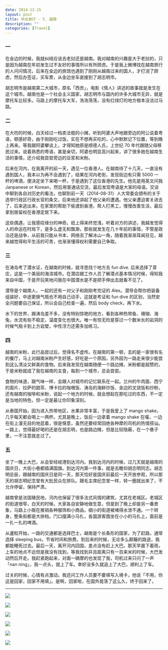 ```yaml
---
date: 2014-12-15
layout: post
title: 毕业旅行 - 5. 越南
description: ""
categories: [Travel]
---
```


### 一

在金边的时候，我就纠结应该去老挝还是越南。我对越南的兴趣是大于老挝的，只是因为越南在年初发生过不友好的事情所以有所顾虑。于是我上微博找在越南旅行的人问问情况，后来在金边的旅馆也遇到了刚刚从越南过来的国人，才打消了顾虑，然后办签证，买车票，从金边坐车直接到了胡志明市。

胡志明市是越南第二大城市，原名「西贡」，电影《情人》讲述的故事就是发生在这个城市。越南也是一个社会主义国家，胡志明市与国内的许多大城市无异，就是摩托车比较多。马路上的摩托车大军，浩浩荡荡，没有红绿灯的地方根本没法过马路。

### 二

在大叻的时候，白天经过一档卖法棍的小摊，听到阿婆大声地跟旁边的阿公说着粤语，顿感好奇，由于刚刚吃过饭，实在不想再买吃的，心中默默记下位置，等到晚上再来。等我跟阿婆攀谈上，才得知她原是顺德人氏，上世纪 70 年代跟随父母移民过来。说着熟悉的粤语，甚是亲切，阿婆也明显高兴起来，讲了很多她在越南生活的事情，还介绍我尝尝旁边的豆浆和米粉。

后来在河内，在我离开的前一天，遇见一位香港人。在越南待了十几天，一直没有遇到国人，我本以为再不会遇到了，结果在河内老街，发现街边有只需 5000 一杯的啤酒，便决定坐下来喝一杯，于是遇到了这位香港的先生。他先是用英文问我 Janpanese or Korean，然后用普通话交流，最后发现粤语是大家的母语。交谈中聊到各自对历史的看法，也聊到前一天（2014-08-31）人大常委会颁布的关于选举行政区行政长官的条文，后来他还讲起了他父亲的遭遇。他父亲遭迫害关进去了，后来逃出来，在家里的帮助下偷渡到香港，帮人打黑工，慢慢改善生活，最后拿到居留权在香港定居下来。

这些偶遇，让我感叹缘分的神奇。纸上得来终觉浅，听着对方的讲述，我越发觉得人的命运在时局下，是多么虚无和飘渺。那些就发生在几十年前的事情，不管是政治还是战争，从前我只能从书本、网络去了解冰山一角，随着我渐渐耳闻目见，越来越觉得和平生活的可贵，也渐渐懂得权利需要自己争取。

### 三

在涛岛考了潜水证，在越南的时候，就寻思找个地方去 fun dive. 后来选择了芽庄，这是一个美丽的海滨城市。在潜店跟工作人员了解潜点基本情况时候，得知我来自中国，于是开玩笑地问我在中国潜水是不是把手伸出去就看不见了。

潜导是个越南人，一起的还有一对父子和刚刚考完证的 Alex。潜导会帮你把装备组装好，中途更换气瓶也不用自己动手，这就是考证和 fun dive 的区别，当然安全问题要自己保证，所以会自己检查一遍，然后 body check，再下水。

水下的世界，跟涛岛差不多，没有特别惊艳的地方，看到各种热带鱼、珊瑚、海兔，水流有些不稳定，温度变化也很大。唯一有惊无险是穿过一个数米长的岩洞的时候气瓶卡到上方岩壁，中性浮力还需多加练习。

### 四

越南的米粉，此行品尝过后，觉得名不虚传。在越南的第一顿，去的是一家很有名的餐厅，马上对越南米粉产生好感，好吃是一个原因，另外因为一路走来很少能尝到这么清淡又鲜美的食物。后来我发现在越南随便一个路边摊，米粉都是超赞的，于是米粉就成了我在越南的主食，每到一个城市，总会尝尝。

食物的味道，跟气味一样，会跟人对城市的记忆联系在一起。兰州的牛肉面、西宁的面片、拉萨的甜茶、博卡拉的咖喱饭、涛岛的海鲜炒饭、金边的叉烧饭和炒粉，还有越南的咖啡和米粉，说起一个地方的时候，就会想起在那吃过的东西，不一定是当地的特色，但一定是最让你印象深刻。

从泰国开始，因为进入热带地区，水果非常丰富，于是我爱上了 mango shake，几乎每天都会喝上一两杯。尤其是晚上，饭后一边拿着 mango shake 在嘬，一边在街上漫无目的地逛着，很是惬意，虽然还要经常回绝各种摩的司机的热情搭讪。一路上，觉得最好喝的还是在胡志明，也是路边摊，但是比较隐蔽，在一个巷子里，一不注意就走过了。

### 五

坐了一晚上大巴，从会安经岘港到达河内。我到达河内的时候，过几天就是越南的国庆日，大街小巷都插满国旗。到达河内第一件事，就是去瞻仰胡志明同志。胡志明忌辰，跟越南的国庆日是同一天，那天恰好是国庆前最后一天开放参观，所以那天的胡志明纪念堂有大批民众在排队。跟毛主席纪念堂一样，转一圈就出来了，不允许停留，保持严肃。

越南曾是法国殖民地，河内也保留了很多法式风情的建筑，尤其在老城区。老城区的街道很窄，白天的时候，大家各自安静地做生意，但是到了晚上却是另一番景象，马路上小贩在推销各种服饰和小商品，细小的街道被堵得水泄不通。一个转身，整条街都是大排档，门口摆满小马扎，各国游客围坐在小小的马扎上，面前是一扎一扎的啤酒。

从暹粒开始，一路的交通都是选择巴士，越南是个长条形的国家，为了赶路，通常选择 sleeping bus，节省时间和旅费。到后来的时候，无论多么颠簸的路途，我都能睡死过去。最后一天，离开河内回国，差点没有赶上大巴。那天早晨下着雨，上车的地点不远但是我没有找到，等我找到并且距离只有一百来米的时候，大巴发动然后开走。我赶紧跑起来，对面一辆摩的也发现了我，司机过来只问了一声「nan ning」，我一点头，就上了车。幸好没多久就追上了大巴，顺利上了车。

过关的时候，心情有点激动。我还问工作人员要不要填写入境卡，他说「不用，你这是回家，回家不用填」。是啊，回家啦，在国外晃荡了这么久，终于回来了。

- - - 

![](https://raw.githubusercontent.com/liamchzh/pictures/master/IMG_3456.JPG)

![](https://raw.githubusercontent.com/liamchzh/pictures/master/IMG_3457.JPG)

![](https://raw.githubusercontent.com/liamchzh/pictures/master/IMG_3473.JPG)

![](https://raw.githubusercontent.com/liamchzh/pictures/master/IMG_3502.JPG)

![](https://raw.githubusercontent.com/liamchzh/pictures/master/IMG_3586.JPG)

![](https://raw.githubusercontent.com/liamchzh/pictures/master/IMG_3587.JPG)

